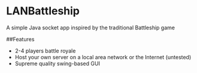 # LANBattleship

A simple Java socket app inspired by the traditional Battleship game

##Features
- 2-4 players battle royale
- Host your own server on a local area network or the Internet (untested)
- Supreme quality swing-based GUI
